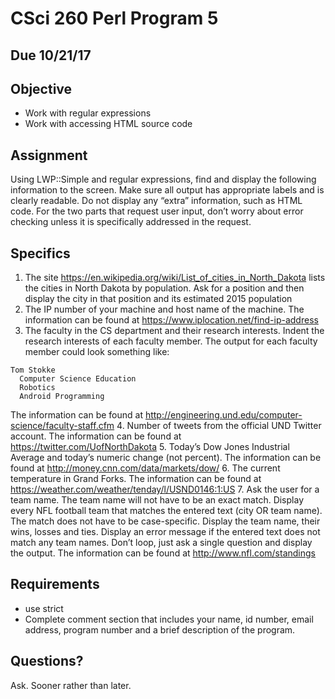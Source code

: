 # CSci 260 Perl Program 5
## Due 10/21/17
## Objective
- Work with regular expressions
- Work with accessing HTML source code
## Assignment
Using LWP::Simple and regular expressions, find and display the following information
to the screen. Make sure all output has appropriate labels and is clearly readable. Do
not display any “extra” information, such as HTML code. For the two parts that request
user input, don’t worry about error checking unless it is specifically addressed in the
request.
## Specifics
1. The site https://en.wikipedia.org/wiki/List_of_cities_in_North_Dakota lists the cities in
North Dakota by population. Ask for a position and then display the city in that position
and its estimated 2015 population
2. The IP number of your machine and host name of the machine.
The information can be found at https://www.iplocation.net/find-ip-address
3. The faculty in the CS department and their research interests. Indent the research
interests of each faculty member. The output for each faculty member could look
something like:
```
Tom Stokke
  Computer Science Education
  Robotics
  Android Programming
```
The information can be found at
http://engineering.und.edu/computer-science/faculty-staff.cfm
4. Number of tweets from the official UND Twitter account.
The information can be found at https://twitter.com/UofNorthDakota
5. Today’s Dow Jones Industrial Average and today’s numeric change (not percent).
The information can be found at http://money.cnn.com/data/markets/dow/
6. The current temperature in Grand Forks. The information can be found at
https://weather.com/weather/tenday/l/USND0146:1:US
7. Ask the user for a team name. The team name will not have to be an exact match.
Display every NFL football team that matches the entered text (city OR team name).
The match does not have to be case-specific. Display the team name, their wins, losses
and ties. Display an error message if the entered text does not match any team names.
Don’t loop, just ask a single question and display the output.
The information can be found at http://www.nfl.com/standings
## Requirements
- use strict
- Complete comment section that includes your name, id number, email address,
program number and a brief description of the program.
## Questions?
Ask. Sooner rather than later.
